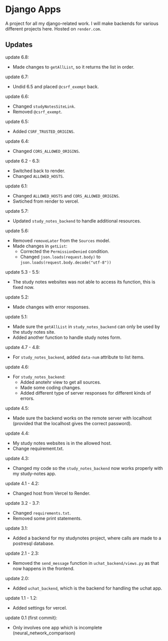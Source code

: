 # Django Apps

A project for all my django-related work. I will make backends for various different projects here.
Hosted on `render.com`.

## Updates

update 6.8:
- Made changes to `getAllList`, so it returns the list in order.

update 6.7:
- Undid 6.5 and placed `@csrf_exempt` back.

update 6.6:
- Changed `studyNotesSiteLink`.
- Removed `@csrf_exempt`.

update 6.5:
- Added `CSRF_TRUSTED_ORIGINS`.

update 6.4:
- Changed `CORS_ALLOWED_ORIGINS`.

update 6.2 - 6.3:
- Switched back to render.
- Changed `ALLOWED_HOSTS`.

update 6.1:
- Changed `ALLOWED_HOSTS` and `CORS_ALLOWED_ORIGINS`.
- Swtiched from render to vercel.

update 5.7:
- Updated `study_notes_backend` to handle additional resources.

update 5.6:
- Removed `removeLater` from the `Sources` model.
- Made changes in `getList`:
  - Corrected the `PermissionDenied` condition.
  - Changed `json.loads(request.body)` to `json.loads(request.body.decode("utf-8"))`

update 5.3 - 5.5:
- The study notes websites was not able to access its function, this is fixed now.

update 5.2:
- Made changes with error responses.

update 5.1:
- Made sure the `getAllList` in `study_notes_backend` can only be used by the study notes site.
- Added another function to handle study notes form.

update 4.7 - 4.8:
- For `study_notes_backend`, added `data-num` attribute to list items.

update 4.6:
- For `study_notes_backend`:
  - Added anotehr view to get all sources.
  - Made some coding changes.
  - Added different type of server responses for different kinds of errors.

update 4.5:
- Made sure the backend works on the remote server with localhost (provided that the localhost gives the correct password).

update 4.4:
- My study notes websites is in the allowed host.
- Change requirement.txt.

update 4.3:
- Changed my code so the `study_notes_backend` now works properly with my study-notes app.

update 4.1 - 4.2:
- Changed host from Vercel to Render.

update 3.2 - 3.7:
- Changed `requirements.txt`.
- Removed some print statements.

update 3.1:
- Added a backend for my studynotes project, where calls are made to a postresql database.

update 2.1 - 2.3:
- Removed the `send_message` function in `uchat_backend/views.py` as that now happens in the frontend.

update 2.0:
- Added `uchat_backend`, which is the backend for handling the uchat app.

update 1.1 - 1.2:
- Added settings for vercel.

update 0.1 (first commit):
- Only involves one app which is incomplete (neural_network_comparison)